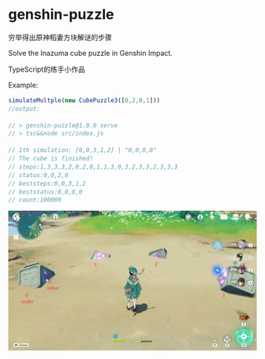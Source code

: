 # genshin-puzzle

穷举得出原神稻妻方块解谜的步骤

Solve the Inazuma cube puzzle in Genshin Impact.

TypeScript的练手小作品

Example:
```typescript
simulateMultple(new CubePuzzle3([0,2,0,1]))
//output:

// > genshin-puzzle@1.0.0 serve
// > tsc&&node src/index.js

// 1th simulation: [0,0,3,1,2] | "0,0,0,0"
// The cube is finished!
// steps:1,3,3,3,2,0,2,0,1,1,3,0,3,2,3,3,2,3,3,3
// status:0,0,2,0
// beststeps:0,0,3,1,2
// beststatus:0,0,0,0
// count:100000
```
![20210723181620.png](https://github.com/AceDroidX/genshin-puzzle/blob/main/doc/20210726151802.png)